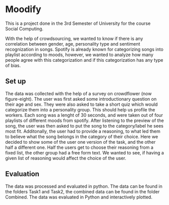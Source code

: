 # Moodify

This is a project done in the 3rd Semester of University for the course Social Computing.

With the help of crowdsourcing, we wanted to know if there is any correlation between gender, age, personality 
type and sentiment recognization in songs. Spotify is already known for categorizing songs into playlist according to moods, 
however, we wanted to analyze how many people agree with this categorization and if this categorization has any type of bias.


## Set up

The data was collected with the help of a survey on crowdflower (now figure-eight). The user was first asked some
introductionary question on their age and sex. They were also asked to take a short quiz which would categorize them
into a personality group. This should help us profile the workers.
Each song was a lenght of 30 seconds, and were taken out of four playlists of different moods from spotify.
After listening to the preview of the song, the user was then asked to put the song to the category/label he sees most
fit. Additonally, the user had to provide a reasoning, to what led them to believe what the song belongs in the category
of their choice. Here we decided to show some of the user one version of the task, and the other half a different one.
Half the users get to choose their reasoning from a fixed list, the other group had a free form text. We wanted to see, if
having a given list of reasoning would affect the choice of the user.

## Evaluation

The data was processed and evaluated in python. The data can be found in the folders Task1 and Task2, 
the combined data can be found in the folder Combined. The data was evaluated in Python and interactively plotted.

